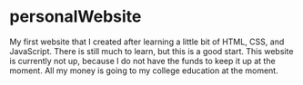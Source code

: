 # personalWebsite
My first website that I created after learning a little bit of HTML, CSS, and JavaScript. There is still much to learn, but this is a good start. This website is currently not up, because I do not have the funds to keep it up at the moment. All my money is going to my college education at the moment.
